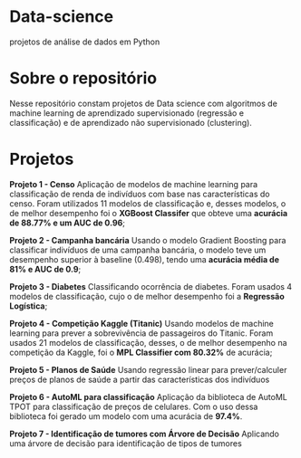 # Data-science
projetos de análise de dados em Python

# Sobre o repositório

Nesse repositório constam projetos de Data science com algoritmos de machine learning de aprendizado supervisionado (regressão e classificação) e de aprendizado não supervisionado (clustering).

# Projetos

**Projeto 1 - Censo**
Aplicação de modelos de machine learning para classificação de renda de indivíduos com base nas características do censo. Foram utilizados 11 modelos de classificação e, desses modelos, o de melhor desempenho foi o **XGBoost Classifer** que obteve uma **acurácia de 88.77% e um AUC de 0.96**;

**Projeto 2 - Campanha bancária**
Usando o modelo Gradient Boosting para classificar indivíduos de uma campanha bancária, o modelo teve um desempenho superior à baseline (0.498), tendo uma **acurácia média de 81% e AUC de 0.9**;

**Projeto 3 - Diabetes**
Classificando ocorrência de diabetes. Foram usados 4 modelos de classificação, cujo o de melhor desempenho foi a **Regressão Logística**;

**Projeto 4 - Competição Kaggle (Titanic)**
Usando modelos de machine learning para prever a sobrevivência de passageiros do Titanic. Foram usados 21 modelos de classificação, desses, o de melhor desempenho na competição da Kaggle, foi o **MPL Classifier com 80.32%** de  acurácia;

**Projeto 5 - Planos de Saúde**
Usando regressão linear para prever/calculer preços de planos de saúde a partir das características dos indivíduos

**Projeto 6 - AutoML para classificação**
Aplicação da biblioteca de AutoML TPOT para classificação de preços de celulares. Com o uso dessa biblioteca foi gerado um modelo com uma acurácia de **97.4%**.

**Projeto 7 - Identificação de tumores com Árvore de Decisão**
Aplicando uma árvore de decisão para identificação de tipos de tumores
